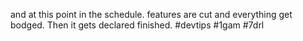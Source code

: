and at this point in the schedule. features are cut and everything get bodged. Then it gets declared finished.  #devtips #1gam #7drl